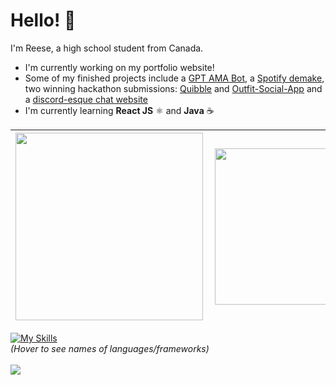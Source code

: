 # Hello! 👋
I'm Reese, a high school student from Canada.

- I'm currently working on my portfolio website!
- Some of my finished projects include a [GPT AMA Bot](https://github.com/r-chong/GPT-AMA-Bot), a [Spotify demake](https://github.com/r-chong/spotty), two winning hackathon submissions: [Quibble](https://devpost.com/software/quibble-g4tmov) and [Outfit-Social-App](https://devpost.com/software/outfit-social-app) and a [discord-esque chat website](https://github.com/r-chong/chat)
- I'm currently learning **React JS** ⚛️ and **Java** ☕

|[<img align="left" src="https://github-readme-stats.vercel.app/api?username=r-chong&show_icons=true&count_private=true&hide_border=true&theme=github_dark" width="300" />](#)|[<img align="left" src="https://github-readme-stats.vercel.app/api/top-langs/?username=r-chong&hide_border=true&layout=compact&theme=github_dark" width="250"/>](#)
|---|---|

[![My Skills](https://skillicons.dev/icons?i=html,css,js,git,react,nodejs,express,tailwind,python,raspberrypi,java,firebase&perline=18)](https://github.com/r-chong "HTML, CSS, JavaScript, Git, React JS, Node JS, Express JS, Tailwind, Python, Raspberry Pi, Java, Firebase")
<br>
*(Hover to see names of languages/frameworks)*
<br><br>
<img src="https://komarev.com/ghpvc/?username=r-chong"/>
